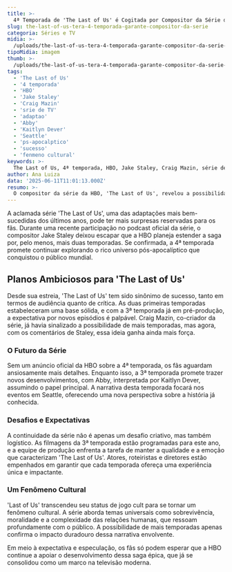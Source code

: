 ```yaml
---
title: >-
  4ª Temporada de 'The Last of Us' é Cogitada por Compositor da Série da HBO
slug: the-last-of-us-tera-4-temporada-garante-compositor-da-serie
categoria: Séries e TV
midia: >-
  /uploads/the-last-of-us-tera-4-temporada-garante-compositor-da-serie-thumb.webp
tipoMidia: imagem
thumb: >-
  /uploads/the-last-of-us-tera-4-temporada-garante-compositor-da-serie-thumb.webp
tags:
  - 'The Last of Us'
  - '4 temporada'
  - 'HBO'
  - 'Jake Staley'
  - 'Craig Mazin'
  - 'srie de TV'
  - 'adaptao'
  - 'Abby'
  - 'Kaitlyn Dever'
  - 'Seattle'
  - 'ps-apocalptico'
  - 'sucesso'
  - 'fenmeno cultural'
keywords: >-
  The Last of Us, 4ª temporada, HBO, Jake Staley, Craig Mazin, série de TV, adaptação, Abby, Kaitlyn Dever, Seattle, pós-apocalíptico, sucesso, fenômeno cultural
author: Ana Luiza
data: '2025-06-11T11:01:13.000Z'
resumo: >-
  O compositor da série da HBO, 'The Last of Us', revelou a possibilidade de uma 4ª temporada, enquanto a produção da 3ª temporada já está em andamento. Esse comentário reforça a expectativa dos fãs para a continuidade da trama pós-apocalíptica.
---
```


A aclamada série 'The Last of Us', uma das adaptações mais bem-sucedidas dos últimos anos, pode ter mais surpresas reservadas para os fãs. Durante uma recente participação no podcast oficial da série, o compositor Jake Staley deixou escapar que a HBO planeja estender a saga por, pelo menos, mais duas temporadas. Se confirmada, a 4ª temporada promete continuar explorando o rico universo pós-apocalíptico que conquistou o público mundial.

## Planos Ambiciosos para 'The Last of Us'

Desde sua estreia, 'The Last of Us' tem sido sinônimo de sucesso, tanto em termos de audiência quanto de crítica. As duas primeiras temporadas estabeleceram uma base sólida, e com a 3ª temporada já em pré-produção, a expectativa por novos episódios é palpável. Craig Mazin, co-criador da série, já havia sinalizado a possibilidade de mais temporadas, mas agora, com os comentários de Staley, essa ideia ganha ainda mais força.

### O Futuro da Série

Sem um anúncio oficial da HBO sobre a 4ª temporada, os fãs aguardam ansiosamente mais detalhes. Enquanto isso, a 3ª temporada promete trazer novos desenvolvimentos, com Abby, interpretada por Kaitlyn Dever, assumindo o papel principal. A narrativa desta temporada focará nos eventos em Seattle, oferecendo uma nova perspectiva sobre a história já conhecida.

### Desafios e Expectativas

A continuidade da série não é apenas um desafio criativo, mas também logístico. As filmagens da 3ª temporada estão programadas para este ano, e a equipe de produção enfrenta a tarefa de manter a qualidade e a emoção que caracterizam 'The Last of Us'. Atores, roteiristas e diretores estão empenhados em garantir que cada temporada ofereça uma experiência única e impactante.

### Um Fenômeno Cultural

'Last of Us' transcendeu seu status de jogo cult para se tornar um fenômeno cultural. A série aborda temas universais como sobrevivência, moralidade e a complexidade das relações humanas, que ressoam profundamente com o público. A possibilidade de mais temporadas apenas confirma o impacto duradouro dessa narrativa envolvente.

Em meio à expectativa e especulação, os fãs só podem esperar que a HBO continue a apoiar o desenvolvimento dessa saga épica, que já se consolidou como um marco na televisão moderna.